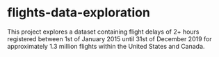 # flights-data-exploration
This project explores a dataset containing flight delays of 2+ hours registered between 1st of January 2015 until 31st of December 2019 for approximately 1.3 million flights within the United States and Canada.
